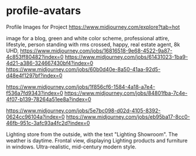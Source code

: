 # profile-avatars
Profile Images for Project
https://www.midjourney.com/explore?tab=hot


image for a blog, green and white color scheme, professional attire, lifestyle, person standing with rms crossed, happy, real estate agent, 8k UHD,
https://www.midjourney.com/jobs/16816518-9e68-4522-9a87-4c853ff80482?index=0
https://www.midjourney.com/jobs/61431023-1ba9-4d21-a386-324667430bf4?index=0
https://www.midjourney.com/jobs/60b0d40e-8a50-41aa-92d5-d48e4f1297bf?index=0



https://www.midjourney.com/jobs/1f856cf6-1584-4a18-a7e4-f536a7fd9343?index=0
https://www.midjourney.com/jobs/84801fba-7c4e-4f07-b139-78264a51ee8a?index=0


https://www.midjourney.com/jobs/5e7bc098-d02d-4105-8392-0624cc96104a?index=0
https://www.midjourney.com/jobs/eb95ba17-8cc0-46fb-951c-3afc93a4fc2d?index=0


Lighting store from the outside, with the text "Lighting Showroom". The weather is daytime. Frontal view, displaying Lighting products and furniture in windows. Ultra-realistic, mid-century modern style. 
